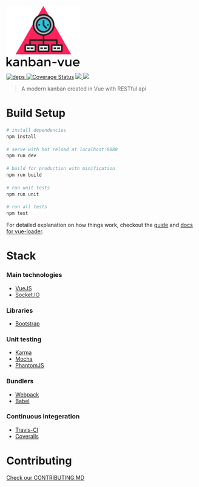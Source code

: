 ![logo](src/assets/logo_small.png)

[![](https://david-dm.org/michaeldegroot/kanban-vue.svg 'deps') ](https://david-dm.org/michaeldegroot/kanban-vue 'david-dm')
[![Coverage Status](https://coveralls.io/repos/github/michaeldegroot/kanban-vue/badge.svg?branch=master)](https://coveralls.io/github/michaeldegroot/kanban-vue?branch=master)
[![](https://travis-ci.org/michaeldegroot/kanban-vue.svg?branch=master) ](https://travis-ci.org/michaeldegroot/kanban-vue 'travis-ci')
![](https://img.shields.io/npm/l/express.svg)

> A modern kanban created in Vue with RESTful api

# Build Setup
``` bash
# install dependencies
npm install

# serve with hot reload at localhost:8080
npm run dev

# build for production with minification
npm run build

# run unit tests
npm run unit

# run all tests
npm test
```

For detailed explanation on how things work, checkout the [guide](http://vuejs-templates.github.io/webpack/) and [docs for vue-loader](http://vuejs.github.io/vue-loader).

# Stack

### Main technologies
- [VueJS](https://vuejs.org/)
- [Socket.IO](http://socket.io/)

### Libraries
- [Bootstrap](http://getbootstrap.com/)

### Unit testing
- [Karma](http://karma-runner.github.io/1.0/index.html)
- [Mocha](https://mochajs.org/)
- [PhantomJS](http://phantomjs.org/)

### Bundlers
- [Webpack](https://webpack.github.io/)
- [Babel](https://babeljs.io/)

### Continuous integeration
- [Travis-CI](https://travis-ci.org/)
- [Coveralls](https://coveralls.io/)

# Contributing
[Check our CONTRIBUTING.MD](https://github.com/michaeldegroot/kanban-vue/blob/master/CONTRIBUTING.md)
